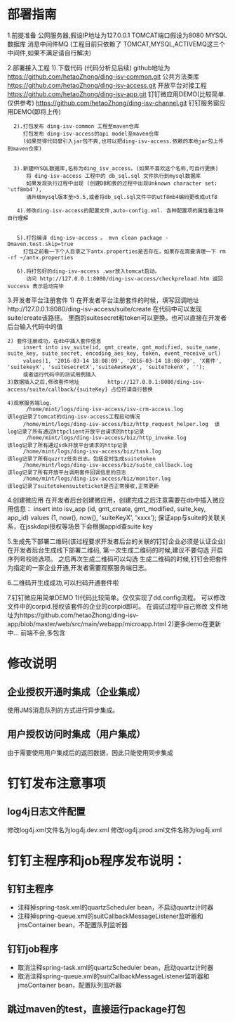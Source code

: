 # 部署指南
1.前提准备
        公网服务器,假设IP地址为127.0.0.1
        TOMCAT端口假设为8080
        MYSQL数据库
        消息中间件MQ
        (工程目前只依赖了 TOMCAT,MYSQL,ACTIVEMQ这三个中间件,如果不满足请自行解决)




2.部署接入工程
      1).下载代码 (代码分析见后续)
        github地址为
        https://github.com/hetaoZhong/ding-isv-common.git    公共方法类库
        https://github.com/hetaoZhong/ding-isv-access.git      开放平台对接工程
        https://github.com/hetaoZhong/ding-isv-app.git      钉钉微应用DEMO(比较简单.仅供参考)
        https://github.com/hetaoZhong/ding-isv-channel.git      钉钉服务窗应用DEMO(即将上传)




      2).打包发布 ding-isv-common 工程至maven仓库
         打包发布 ding-isv-access的api model至maven仓库
         (如果觉得代码曾引入jar包不爽,也可以把ding-isv-access.依赖的本地jar包上传到maven仓库)


      3).新建MYSQL数据库,名称为ding_isv_access。(如果不喜欢这个名称,可自行更换)
          将 ding-isv-access 工程中的 db_sql.sql 文件执行到mysql数据库
          如果发现执行过程中出现 (创建DB和表的过程中出现Unknown character set: 'utf8mb4'),
          请升级mysql版本至>5.5,或者将db_sql.sql文件中的utf8mb4编码更改成utf8

       4).修改ding-isv-access的配置文件,auto-config.xml. 各种配置项的属性看注释自行理解


       5).打包编译 ding-isv-access 。 mvn clean package -Dmaven.test.skip=true
         打包之前看一下个人目录之下antx.properties是否存在，如果存在需要清理一下 rm -rf ~/antx.properties

       6).将打包好的ding-isv-access .war放入tomcat启动。
          访问 http://127.0.0.1:8080/ding-isv-access/checkpreload.htm 返回success 表示启动完毕


3.开发者平台注册套件
    1) 在开发者平台注册套件的时候，填写回调地址http://127.0.0.1:8080/ding-isv-access/suite/create
        在代码中可以发现suite/create该路径。 里面的suitesecret和token可以更换。也可以直接在开发者后台输入代码中的值


    2) 套件注册成功，在db中插入套件信息
         insert into isv_suite(id, gmt_create, gmt_modified, suite_name, suite_key, suite_secret, encoding_aes_key, token, event_receive_url)
         values(1, '2016-03-14 18:08:09', '2016-03-14 18:08:09', 'X套件', 'suitekeyX', 'suitesecretX','suiteAesKeyX', 'suiteTokenX', '');
         或者运行代码中的测试用例插入
    3)数据插入之后,修改套件地址         http://127.0.0.1:8080/ding-isv-access/suite/callback/{suiteKey} 占位符请自行替换

    4)观察服务端log.
          /home/mint/logs/ding-isv-access/isv-crm-access.log               该log记录了tomcat的ding-isv-access工程启动情况
         /home/mint/logs/ding-isv-access/biz/http_request_helper.log  该log记录了所有通过httpclient开放平台请求的http记录
          /home/mint/logs/ding-isv-access/biz/http_invoke.log               该log记录了所有通过sdk开放平台请求的http记录
         /home/mint/logs/ding-isv-access/biz/task.log                             该log记录了所有quzrtz任务日志。包括定时生成suitetoken
         /home/mint/logs/ding-isv-access/biz/suite_callback.log             该log记录了所有开放平台调用套件回调信息的日志
         /home/mint/logs/ding-isv-access/biz/monitor.log                        该log记录了suitetokensuiteticket是否正常接收,正常更新


4.创建微应用
        在开发者后台创建微应用，创建完成之后注意需要在db中插入微应用信息：
        insert into isv_app (id, gmt_create, gmt_modified, suite_key, app_id)
        values (1, now(), now(), 'suiteKeyX', 'xxxx');
        保证app与suite的关联关系，在jsskdapi授权等场景下会根据appid查suite key


5.生成先下部署二维码(该过程要求开发者后台的关联的钉钉企业必须是认证企业)
        在开发者后台生成线下部署二维码,
        第一次生成二维码的时候,建议不要勾选 开启序列号校验选项。
        之后再次生成二维码可以勾选
        生成二维码的时候,钉钉会把套件为指定的一家企业开通,开发者需要观察服务端日志。 


6.二维码开生成成功,可以扫码开通套件啦


7.钉钉微应用简单DEMO
    1)代码比较简单。仅仅实现了dd.config流程。
        可以修改文件中的corpid.授权该套件的企业的corpid即可。 在调试过程中自己修改
       文件地址为https://github.com/hetaoZhong/ding-isv-app/blob/master/web/src/main/webapp/microapp.html
    2)更多demo在更新中... 前端不会,多包含
    
# 修改说明

## 企业授权开通时集成（企业集成）

使用JMS消息队列的方式进行异步集成。

## 用户授权访问时集成（用户集成）

由于需要使用用户集成后的返回数据，因此只能使用同步集成


# 钉钉发布注意事项

## log4j日志文件配置

修改log4j.xml文件名为log4j.dev.xml
修改log4j.prod.xml文件名称为log4j.xml

# 钉钉主程序和job程序发布说明：
## 钉钉主程序

- 注释掉spring-task.xml的quartzScheduler bean，不启动quartz计时器
- 注释掉spring-queue.xml的suitCallbackMessageListener监听器和jmsContainer bean，不配置队列监听器

## 钉钉job程序

- 取消注释spring-task.xml的quartzScheduler bean，启动quartz计时器
- 取消注释spring-queue.xml的suitCallbackMessageListener监听器和jmsContainer bean，配置队列监听器

## 跳过maven的test，直接运行package打包